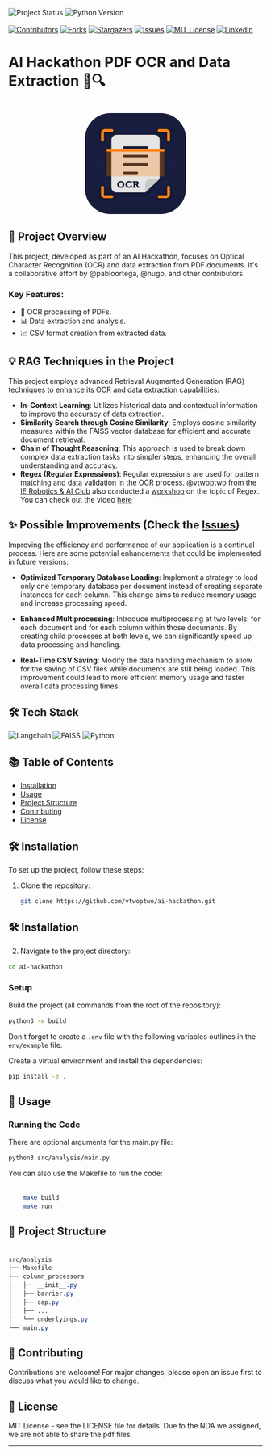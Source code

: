 
<!-- PROJECT SHIELDS -->
![Project Status](https://img.shields.io/badge/status-completed-success.svg)
![Python Version](https://img.shields.io/badge/python-3.10-blue.svg)
<br>
<br>
[![Contributors][contributors-shield]][contributors-url]
[![Forks][forks-shield]][forks-url]
[![Stargazers][stars-shield]][stars-url]
[![Issues][issues-shield]][issues-url]
[![MIT License][license-shield]][license-url]
[![LinkedIn][linkedin-shield]][linkedin-url]


# AI Hackathon PDF OCR and Data Extraction 📑🔍
<!-- PROJECT LOGO -->
<br />
<div align="center">
  <a>
    <img src="misc/ocr.png" alt="Logo" style="border-radius: 50px; width:200px" >
  </a>
</div>




## 🌟 Project Overview

This project, developed as part of an AI Hackathon, focuses on Optical Character Recognition (OCR) and data extraction from PDF documents. It's a collaborative effort by @pabloortega, @hugo, and other contributors.

### Key Features:
- 📄 OCR processing of PDFs.
- 📊 Data extraction and analysis.
- 📈 CSV format creation from extracted data.

## 💡 RAG Techniques in the Project

This project employs advanced Retrieval Augmented Generation (RAG) techniques to enhance its OCR and data extraction capabilities:

- **In-Context Learning**: Utilizes historical data and contextual information to improve the accuracy of data extraction.
- **Similarity Search through Cosine Similarity**: Employs cosine similarity measures within the FAISS vector database for efficient and accurate document retrieval.
- **Chain of Thought Reasoning**: This approach is used to break down complex data extraction tasks into simpler steps, enhancing the overall understanding and accuracy.
- **Regex (Regular Expressions)**: Regular expressions are used for pattern matching and data validation in the OCR process. @vtwoptwo from the [IE Robotics & AI Club](https://github.com/ieroboticsclub) also conducted a [workshop](https://github.com/ieroboticsclub/workshops) on the topic of Regex. You can check out the video [here](youtube.com)

## ✨ Possible Improvements (Check the [Issues][issues-url])

Improving the efficiency and performance of our application is a continual process. Here are some potential enhancements that could be implemented in future versions:

- **Optimized Temporary Database Loading**: Implement a strategy to load only one temporary database per document instead of creating separate instances for each column. This change aims to reduce memory usage and increase processing speed.

- **Enhanced Multiprocessing**: Introduce multiprocessing at two levels: for each document and for each column within those documents. By creating child processes at both levels, we can significantly speed up data processing and handling.

- **Real-Time CSV Saving**: Modify the data handling mechanism to allow for the saving of CSV files while documents are still being loaded. This improvement could lead to more efficient memory usage and faster overall data processing times. 


## 🛠 Tech Stack

![Langchain](https://img.shields.io/badge/Langchain-2023-blue.svg)
![FAISS](https://img.shields.io/badge/FAISS-Vector_DB-orange.svg)
![Python](https://img.shields.io/badge/Python-3.10-blue.svg)

## 📚 Table of Contents
- [Installation](#installation)
- [Usage](#usage)
- [Project Structure](#project-structure)
- [Contributing](#contributing)
- [License](#license)

## 🛠 Installation

To set up the project, follow these steps:

1. Clone the repository:
   ```bash
   git clone https://github.com/vtwoptwo/ai-hackathon.git
   
## 🛠 Installation

2. Navigate to the project directory:

```bash
cd ai-hackathon
```

### Setup

Build the project (all commands from the root of the repository):
```bash
python3 -m build
```
Don't forget to create a `.env` file with the following variables outlines in the `env/example` file.


Create a virtual environment and install the dependencies:
```bash
pip install -e .
```


## 🚀 Usage


### Running the Code
There are optional arguments for the main.py file:

```bash
python3 src/analysis/main.py 
```

You can also use the Makefile to run the code:

```bash

    make build
    make run
```

## 📁 Project Structure

``` css

src/analysis
├── Makefile
├── column_processors
│   ├── __init__.py
│   ├── barrier.py
│   ├── cap.py
│   ├── ...
│   └── underlyings.py
└── main.py
```

## 👥 Contributing

Contributions are welcome! For major changes, please open an issue first to discuss what you would like to change.

## 📄 License
MIT License - see the LICENSE file for details. Due to the NDA we assigned, we are not able to share the pdf files.



***
<!-- MARKDOWN LINKS & IMAGES -->
<!-- https://www.markdownguide.org/basic-syntax/#reference-style-links -->
[contributors-shield]: https://img.shields.io/github/contributors/vtwoptwo/ai-hackathon.svg?style=for-the-badge
[contributors-url]: https://github.com/vtwoptwo/ai-hackathon/graphs/contributors
[forks-shield]: https://img.shields.io/github/forks/vtwoptwo/ai-hackathon.svg?style=for-the-badge
[forks-url]: https://github.com/vtwoptwo/ai-hackathon/network/members
[stars-shield]: https://img.shields.io/github/stars/vtwoptwo/ai-hackathon.svg?style=for-the-badge
[stars-url]: https://github.com/vtwoptwo/ai-hackathon/stargazers
[issues-shield]: https://img.shields.io/github/issues/vtwoptwo/ai-hackathon.svg?style=for-the-badge
[issues-url]: https://github.com/vtwoptwo/ai-hackathon/issues
[license-shield]: https://img.shields.io/github/license/vtwoptwo/ai-hackathon.svg?style=for-the-badge
[license-url]: https://github.com/vtwoptwo/ai-hackathon/blob/master/LICENSE.txt
[linkedin-shield]: https://img.shields.io/badge/-LinkedIn-black.svg?style=for-the-badge&logo=linkedin&colorB=555
[linkedin-url]: https://www.linkedin.com/in/vera-prohaska-31734b1b5/
[Next.js]: https://img.shields.io/badge/next.js-000000?style=for-the-badge&logo=nextdotjs&logoColor=white
[Next-url]: https://nextjs.org/
[React.js]: https://img.shields.io/badge/React-20232A?style=for-the-badge&logo=react&logoColor=61DAFB
[React-url]: https://reactjs.org/
[Vue.js]: https://img.shields.io/badge/Vue.js-35495E?style=for-the-badge&logo=vuedotjs&logoColor=4FC08D
[Vue-url]: https://vuejs.org/
[Angular.io]: https://img.shields.io/badge/Angular-DD0031?style=for-the-badge&logo=angular&logoColor=white
[Angular-url]: https://angular.io/
[Svelte.dev]: https://img.shields.io/badge/Svelte-4A4A55?style=for-the-badge&logo=svelte&logoColor=FF3E00
[Svelte-url]: https://svelte.dev/
[Laravel.com]: https://img.shields.io/badge/Laravel-FF2D20?style=for-the-badge&logo=laravel&logoColor=white
[Laravel-url]: https://laravel.com
[Bootstrap.com]: https://img.shields.io/badge/Bootstrap-563D7C?style=for-the-badge&logo=bootstrap&logoColor=white
[Bootstrap-url]: https://getbootstrap.com
[JQuery.com]: https://img.shields.io/badge/jQuery-0769AD?style=for-the-badge&logo=jquery&logoColor=white
[JQuery-url]: https://jquery.com 
[CPP-url]: https://cplusplus.com/
[C++]: https://img.shields.io/badge/C++-blue
[Postgres]: https://img.shields.io/badge/postgres-%23316192.svg?style=for-the-badge&logo=postgresql&logoColor=white
[Postgres-url]: https://www.postgresql.org/
[Flask]: https://img.shields.io/badge/flask-%23000.svg?style=for-the-badge&logo=flask&logoColor=white
[Flask-url]: https://flask.palletsprojects.com/en/2.2.x/
[Postman]: https://img.shields.io/badge/Postman-FF6C37?style=for-the-badge&logo=postman&logoColor=white
[Postman-url]: https://www.postman.com/
[Docker]: https://img.shields.io/badge/docker-%230db7ed.svg?style=for-the-badge&logo=docker&logoColor=white
[Docker-url]: https://www.docker.com/
[MongoDB]: https://img.shields.io/badge/MongoDB-%234ea94b.svg?style=for-the-badge&logo=mongodb&logoColor=white
[MongoDB-url]: https://www.mongodb.com/home
